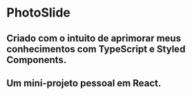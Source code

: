 # PhotoSlide

## Criado com o intuito de aprimorar meus conhecimentos com TypeScript e Styled Components.
## Um mini-projeto pessoal em React.
